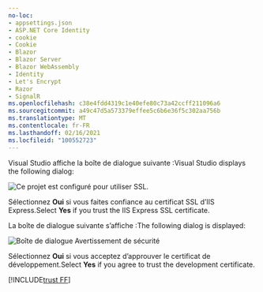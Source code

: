 ```yaml
---
no-loc:
- appsettings.json
- ASP.NET Core Identity
- cookie
- Cookie
- Blazor
- Blazor Server
- Blazor WebAssembly
- Identity
- Let's Encrypt
- Razor
- SignalR
ms.openlocfilehash: c38e4fdd4319c1e40efe80c73a42ccff211096a6
ms.sourcegitcommit: a49c47d5a573379effee5c6b6e36f5c302aa756b
ms.translationtype: MT
ms.contentlocale: fr-FR
ms.lasthandoff: 02/16/2021
ms.locfileid: "100552723"
---
```

<span data-ttu-id="bd785-101">Visual Studio affiche la boîte de dialogue suivante :</span><span class="sxs-lookup"><span data-stu-id="bd785-101">Visual Studio displays the following dialog:</span></span>

![Ce projet est configuré pour utiliser SSL.](~/getting-started/_static/trustCert.png)

<span data-ttu-id="bd785-105">Sélectionnez **Oui** si vous faites confiance au certificat SSL d’IIS Express.</span><span class="sxs-lookup"><span data-stu-id="bd785-105">Select **Yes** if you trust the IIS Express SSL certificate.</span></span>

<span data-ttu-id="bd785-106">La boîte de dialogue suivante s’affiche :</span><span class="sxs-lookup"><span data-stu-id="bd785-106">The following dialog is displayed:</span></span>

![Boîte de dialogue Avertissement de sécurité](~/getting-started/_static/cert.png)

<span data-ttu-id="bd785-108">Sélectionnez **Oui** si vous acceptez d’approuver le certificat de développement.</span><span class="sxs-lookup"><span data-stu-id="bd785-108">Select **Yes** if you agree to trust the development certificate.</span></span>

[!INCLUDE[trust FF](~/includes/trust-ff.md)]